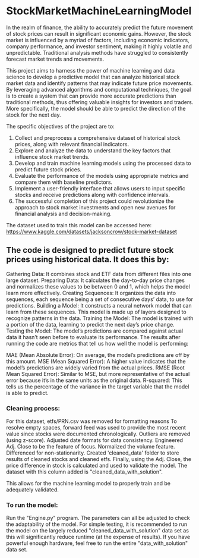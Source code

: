 # StockMarketMachineLearningModel

In the realm of finance, the ability to accurately predict the future movement of stock prices can result in significant economic gains. However, the stock market is influenced by a myriad of factors, including economic indicators, company performance, and investor sentiment, making it highly volatile and unpredictable. Traditional analysis methods have struggled to consistently forecast market trends and movements.

This project aims to harness the power of machine learning and data science to develop a predictive model that can analyze historical stock market data and identify patterns that may indicate future price movements. By leveraging advanced algorithms and computational techniques, the goal is to create a system that can provide more accurate predictions than traditional methods, thus offering valuable insights for investors and traders. More specifically, the model should be able to predict the direction of the stock for the next day.

The specific objectives of the project are to:

1. Collect and preprocess a comprehensive dataset of historical stock prices, along with relevant financial indicators.
2. Explore and analyze the data to understand the key factors that influence stock market trends.
3. Develop and train machine learning models using the processed data to predict future stock prices.
4. Evaluate the performance of the models using appropriate metrics and compare them with baseline predictors.
5. Implement a user-friendly interface that allows users to input specific stocks and receive predictions along with confidence intervals.
6. The successful completion of this project could revolutionize the approach to stock market investments and open new avenues for financial analysis and decision-making.

The dataset used to train this model can be accessed here:
https://www.kaggle.com/datasets/jacksoncrow/stock-market-dataset


## The code is designed to predict future stock prices using historical data. It does this by:

Gathering Data: It combines stock and ETF data from different files into one large dataset.
Preparing Data: It calculates the day-to-day price changes and normalizes these values to be between 0 and 1, which helps the model learn more effectively.
Creating Sequences: It organizes the data into sequences, each sequence being a set of consecutive days’ data, to use for predictions.
Building a Model: It constructs a neural network model that can learn from these sequences. This model is made up of layers designed to recognize patterns in the data.
Training the Model: The model is trained with a portion of the data, learning to predict the next day’s price change.
Testing the Model: The model’s predictions are compared against actual data it hasn’t seen before to evaluate its performance.
The results after running the code are metrics that tell us how well the model is performing:

MAE (Mean Absolute Error): On average, the model’s predictions are off by this amount.
MSE (Mean Squared Error): A higher value indicates that the model’s predictions are widely varied from the actual prices.
RMSE (Root Mean Squared Error): Similar to MSE, but more representative of the actual error because it’s in the same units as the original data.
R-squared: This tells us the percentage of the variance in the target variable that the model is able to predict.


### Cleaning process:
For this dataset, etfs/PRN.csv was removed for formatting reasons
To resolve empty spaces, forward feed was used to provide the most recent value since stocks were documented chronologically.
Outliers are removed (using z-score).
Adjusted date formats for data consistency.
Engineered Adj. Close to be the feature of focus.
Normalized the volume feature.
Differenced for non-stationarity.
Created 'cleaned_data' folder to store results of cleaned stocks and cleaned etfs.
Finally, using the Adj. Close, the price difference in stock is calculated and used to validate the model. The dataset with this column added is "cleaned_data_with_solution". 

This allows for the machine learning model to properly train and be adequately validated.

### To run the model:
Run the "Engine.py" program. The parameters can all be adjusted to check the adaptability of the model. For simple testing, it is recommended to run the model on the largely reduced "cleaned_data_with_solution" data set as this will significantly reduce runtime (at the expense of results). If you have powerful enough hardware, feel free to run the entire "data_with_solution" data set.